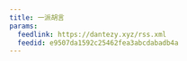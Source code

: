 ```yaml
---
title: 一派胡言
params:
  feedlink: https://dantezy.xyz/rss.xml
  feedid: e9507da1592c25462fea3abcdabadb4a
---
```

